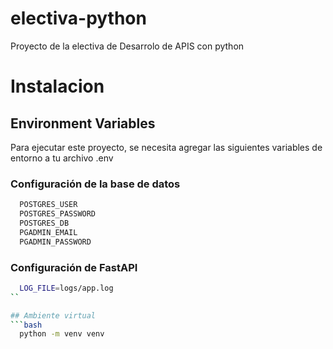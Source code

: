 # electiva-python
Proyecto de la electiva de Desarrolo de APIS con python

# Instalacion

## Environment Variables

Para ejecutar este proyecto, se necesita agregar las siguientes variables de entorno a tu archivo .env

### Configuración de la base de datos
```bash
  POSTGRES_USER
  POSTGRES_PASSWORD
  POSTGRES_DB
  PGADMIN_EMAIL
  PGADMIN_PASSWORD
```

### Configuración de FastAPI
```bash
  LOG_FILE=logs/app.log
``

## Ambiente virtual
```bash
  python -m venv venv
```